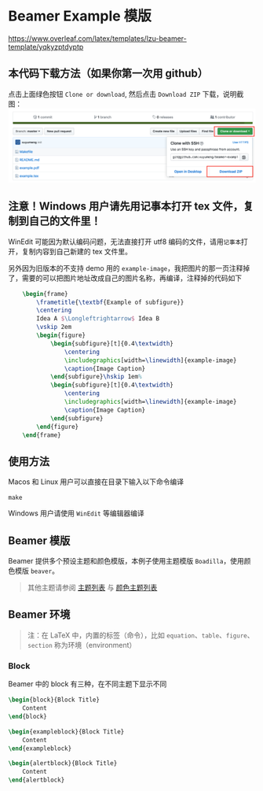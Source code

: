 # Beamer Example 模版 

https://www.overleaf.com/latex/templates/lzu-beamer-template/yqkyzptdyptp

## 本代码下载方法（如果你第一次用 github）

点击上面绿色按钮 `Clone or download`, 然后点击 `Download ZIP` 下载，说明截图：
![Download Instruction](instruction.png)

## 注意！Windows 用户请先用记事本打开 tex 文件，复制到自己的文件里！

WinEdit 可能因为默认编码问题，无法直接打开 utf8 编码的文件，请用`记事本`打开，复制内容到自己新建的 tex 文件里。

另外因为旧版本的不支持 demo 用的 `example-image`，我把图片的那一页注释掉了，需要的可以把图片地址改成自己的图片名称，再编译，注释掉的代码如下

```latex
    \begin{frame}
        \frametitle{\textbf{Example of subfigure}}
        \centering
        Idea A $\Longleftrightarrow$ Idea B
        \vskip 2em
        \begin{figure}
            \begin{subfigure}[t]{0.4\textwidth}
                \centering
                \includegraphics[width=\linewidth]{example-image}
                \caption{Image Caption}
            \end{subfigure}\hskip 1em%
            \begin{subfigure}[t]{0.4\textwidth}
                \centering
                \includegraphics[width=\linewidth]{example-image}
                \caption{Image Caption}
            \end{subfigure}
        \end{figure}
    \end{frame}
```

## 使用方法

Macos 和 Linux 用户可以直接在目录下输入以下命令编译

```commandline
make
```

Windows 用户请使用 `WinEdit` 等编辑器编译

## Beamer 模版

Beamer 提供多个预设主题和颜色模版，本例子使用主题模版 `Boadilla`，使用颜色模版 `beaver`。

> 其他主题请参阅 [主题列表](http://deic.uab.es/~iblanes/beamer_gallery/index_by_theme.html) 与 [颜色主题列表](http://deic.uab.es/~iblanes/beamer_gallery/index_by_color.html)

## Beamer 环境

> 注：在 LaTeX 中，内置的标签（命令），比如 `equation`、`table`、`figure`、`section` 称为环境（environment）

### Block

Beamer 中的 block 有三种，在不同主题下显示不同

```latex
\begin{block}{Block Title}
    Content
\end{block}
```

```latex
\begin{exampleblock}{Block Title}
    Content
\end{exampleblock}
```

```latex
\begin{alertblock}{Block Title}
    Content
\end{alertblock}
```
